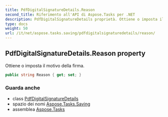 ```yaml
---
title: PdfDigitalSignatureDetails.Reason
second_title: Riferimento all'API di Aspose.Tasks per .NET
description: PdfDigitalSignatureDetails proprietà. Ottiene o imposta il motivo della firma.
type: docs
weight: 50
url: /it/net/aspose.tasks.saving/pdfdigitalsignaturedetails/reason/
---
```

## PdfDigitalSignatureDetails.Reason property

Ottiene o imposta il motivo della firma.

```csharp
public string Reason { get; set; }
```

### Guarda anche

* class [PdfDigitalSignatureDetails](../)
* spazio dei nomi [Aspose.Tasks.Saving](../../pdfdigitalsignaturedetails/)
* assemblea [Aspose.Tasks](../../../)


